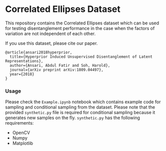 # Correlated Ellipses Dataset

This repository contains the Correlated Ellipses dataset which can be used for testing disentanglement performance in the case when the factors of variation are not independent of each other.

If you use this dataset, please cite our paper.

```
@article{ansari2018hyperprior,
  title={Hyperprior Induced Unsupervised Disentanglement of Latent Representations},
  author={Ansari, Abdul Fatir and Soh, Harold},
  journal={arXiv preprint arXiv:1809.04497},
  year={2018}
}
```

### Usage 

Please check the `Example.ipynb` notebook which contains example code for sampling and conditional sampling from the dataset. Please note that the provided `synthetic.py` file is required for conditional sampling because it generates new samples on the fly. `synthetic.py` has the following requirements: 

* OpenCV
* Numpy
* Matplotlib
